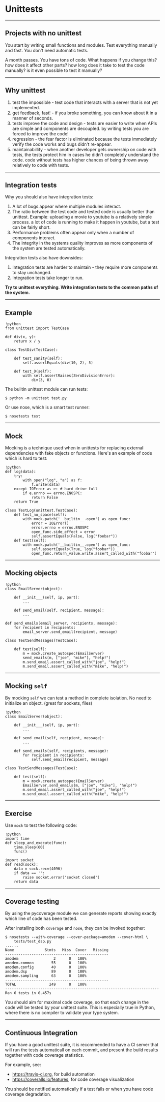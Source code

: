 # Unittests

---

## Projects with no unittest

You start by writing small functions and modules. Test everything manually and fast. You don't need automatic tests.

A month passes. You have tons of code. What happens if you change this? how does it affect other parts? how long does it take to test the code manually? is it even possible to test it manually?

---

## Why unittest

1. test the impossible - test code that interacts with a server that is not yet implemented.
2. get feedback, fast! - if you broke something, you can know about it in a manner of seconds.
3. tests improve the code and design - tests are easier to write when APIs are simple and components are decoupled. by writing tests you are forced to improve the code!
4. regression - the fear factor is eliminated because the tests immediately verify the code works and bugs didn't re-appear.
5. maintainabillity - when another developer gets ownership on code with tests, the tests protect him in cases he didn't completely understand the code. code without tests has higher chances of being thrown away relatively to code with tests.

---

## Integration tests

Why you should also have integration tests:

1. A lot of bugs appear where multiple modules interact.
2. The ratio between the test code and tested code is usually better than unittest. Example: uploading a movie to youtube is a relatively simple process. a lot of code is running to make it happen in youtube, but a test can be fairly short.
3. Performance problems often appear only when a number of components interact.
4. The integrity in the systems quality improves as more components of the system are tested automatically.

Integration tests also have downsides:

1. Integration tests are harder to maintain - they require more components to stay unchanged.
2. Integration tests take longer to run.

**Try to unittest everything. Write integration tests to the common paths of the system.**

---

## Example

	!python
	from unittest import TestCase

	def div(x, y):
		return x / y

	class TestDiv(TestCase):

		def test_sanity(self):
			self.assertEquals(div(10, 2), 5)

		def test_0(self):
			with self.assertRaises(ZeroDivisionError):
				div(3, 0)

The builtin unittest module can run tests:

	$ python -m unittest test.py

Or use nose, which is a smart test runner:

	$ nosetests test

---

## Mock

Mocking is a technique used when in unittests for replacing external dependencies with fake objects or functions. Here's an example of code which is hard to test:

	!python
	def log(data):
		try:
			with open("log", "a") as f:
				f.write(data)
		except IOError as e: # hard drive full
			if e.errno == errno.ENOSPC:
				return False
		return True

	class TestLog(unittest.TestCase):
		def test_no_space(self):
			with mock.patch('__builtin__.open') as open_func:
				error = IOError()
				error.errno = errno.ENOSPC
				open_func.side_effect = error
				self.assertEquals(False, log("foobar"))
		def test(self):
			with mock.patch('__builtin__.open') as open_func:
				self.assertEquals(True, log("foobar"))
				open_func.return_value.write.assert_called_with("foobar")

---

## Mocking objects

	!python
	class EmailServer(object):

		def __init___(self, ip, port):
			...

		def send_email(self, recipient, message):
			...

	def send_emails(email_server, recipients, message):
		for recipient in recipients:
			email_server.send_email(recipient, message)

	class TestSendMessages(TestCase):

		def test(self):
	        m = mock.create_autospec(EmailServer)
			send_emails(m, ["joe", "mike"], "help!")
			m.send_email.assert_called_with("joe", "help!")
			m.send_email.assert_called_with("mike", "help!")

---

## Mocking `self`

By mocking `self` we can test a method in complete isolation. No need to initialize an object. (great for sockets, files)

	!python
	class EmailServer(object):

		def __init___(self, ip, port):
			...

		def send_email(self, recipient, message):
			...

		def send_emails(self, recipients, message):
			for recipient in recipients:
				self.send_email(recipient, message)

	class TestSendMessages(TestCase):

		def test(self):
	        m = mock.create_autospec(EmailServer)
			EmailServer.send_emails(m, ["joe", "mike"], "help!")
			m.send_email.assert_called_with("joe", "help!")
			m.send_email.assert_called_with("mike", "help!")

---

## Exercise

Use `mock` to test the following code:

	!python
	import time
	def sleep_and_execute(func):
	    time.sleep(60)
		func()

	import socket
	def read(sock):
		data = sock.recv(4096)
		if data == '':
			raise socket.error('socket closed')
		return data

---

## Coverage testing

By using the pycoverage module we can generate reports showing exactly which line of code has been tested.

After installing both `coverage` and `nose`, they can be invoked together:

	$ nosetests --with-coverage --cover-package=amodem --cover-html \
		tests/test_dsp.py
	......
	Name              Stmts   Miss  Cover   Missing
	-----------------------------------------------
	amodem                2      0   100%
	amodem.common        55      0   100%
	amodem.config        40      0   100%
	amodem.dsp           89      0   100%
	amodem.sampling      63      0   100%
	-----------------------------------------------
	TOTAL               249      0   100%
	----------------------------------------------------------------------
	Ran 6 tests in 0.457s


You should aim for maximal code coverage, so that each change in the code will be tested by your unittest suite.
This is especially true in Python, where there is no compiler to validate your type system.

---

## Continuous Integration

If you have a good unittest suite, it is recommended to have a CI server that
will run the tests automaticall on each commit, and present the build results
together with code coverage statistics.

For example, see:

* <https://travis-ci.org>, for build automation
* <https://coveralls.io/features>, for code coverage visualization

You should be notified automatically if a test fails or when you have code coverage degradation.
